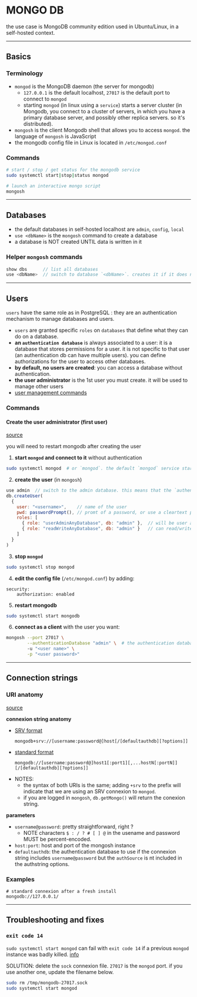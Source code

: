 # MONGO DB

the use case is MongoDB community edition used in Ubuntu/Linux, in a self-hosted context.

---

## Basics

### Terminology 

- `mongod` is the MongoDB daemon (the server for mongodb)
    - `127.0.0.1` is the default localhost, `27017` is the default port to connect to `mongod`
    - starting `mongod` (in linux using a `service`) starts a server cluster (in Mongodb, you connect to a cluster of servers, in which you have a primary database server, and possibly other replica servers. so it's distributed).
- `mongosh` is the client Mongodb shell that allows you to access `mongod`. the language of `mongosh` is JavaScript
- the mongodb config file in Linux is located in `/etc/mongod.conf`

### Commands

```bash
# start / stop / get status for the mongodb service
sudo systemctl start|stop|status mongod

# launch an interactive mongo script
mongosh
```

---

## Databases

- the default databases in self-hosted localhost are `admin`, `config`, `local`
- `use <dbName>` is the `mongosh` command to create a database
- a database is NOT created UNTIL data is written in it

### Helper `mongosh` commands 

```js
show dbs      // list all databases
use <dbName>  // switch to database `<dbName>`. creates it if it does not exist
```

---

## Users

`users` have the same role as in PostgreSQL : they are an authentication mechanism to manage databases and users. 
- `users` are granted specific `roles` on `databases` that define what they can do on a database.
- **an `authentication database`** is always associated to a user: it is a database that stores permissions for a user. it is not specific to that user (an authentication db can have multiple users). you can define authorizations for the user to access other databases.
- **by default, no users are created**: you can access a database without authentication.
- **the user administrator** is the 1st user you must create. it will be used to manage other users
- [user management commands](https://www.mongodb.com/docs/manual/reference/command/#std-label-user-management-commands)

### Commands 

#### Create the user administrator (first user)

[source](https://www.mongodb.com/docs/manual/tutorial/configure-scram-client-authentication/)

you will need to restart mongodb after creating the user

1. **start `mongod` and connect to it** without authentication

```bash
sudo systemctl mongod  # or `mongod`. the default `mongod` service starts without authentication
```

2. **create the user** (in `mongosh`)

```js
use admin  // switch to the admin database. this means that the `authenticationDatabase` for the new user will be `admin`
db.createUser(
  {
    user: "<username>",    // name of the user
    pwd: passwordPrompt(), // promt of a password, or use a cleartext password
    roles: [
      { role: "userAdminAnyDatabase", db: "admin" },  // will be user admin on all dbs
      { role: "readWriteAnyDatabase", db: "admin" }   // can read/write on all dbs
    ]
  }
)
```

3. **stop `mongod`**

```bash
sudo systemctl stop mongod
```

4. **edit the config file** (`/etc/mongod.conf`) by adding:

```
security:
    authorization: enabled
```

5. **restart mongodb**

```bash
sudo systemctl start mongodb
```

6. **connect as a client** with the user you want:

```bash
mongosh --port 27017 \
        --authenticationDatabase "admin" \  # the authentication database where user was creatd. here`admin`, see `use admin` above
        -u "<user name>" \
        -p "<user password>"
```

---

## Connection strings

### URI anatomy 

[source](https://www.mongodb.com/docs/manual/reference/connection-string/#find-your-self-hosted-deployment-s-connection-string)

**connexion string anatomy**
- [SRV format](https://www.mongodb.com/docs/manual/reference/connection-string/#std-label-connections-dns-seedlist)
    ```
    mongodb+srv://[username:password@]host[/[defaultauthdb][?options]]
    ```
- [standard format](https://www.mongodb.com/docs/manual/reference/connection-string/#find-your-self-hosted-deployment-s-connection-string)
    ```
    mongodb://[username:password@]host1[:port1][,...hostN[:portN]][/[defaultauthdb][?options]]
    ```
- NOTES:
    - the syntax of both URIs is the same; adding `+srv` to the prefix will indicate that we are using an SRV connexion to `mongod`.
    - if you are logged in `mongosh`, `db.getMongo()` will return the conexion string.

**parameters**
- `username@password`: pretty straightforward, right ?
    - NOTE characters `$ : / ? # [ ] @` in the usename and password MUST be percent-encoded.
- `host:port`: host and port of the mongosh instance
- `defaultauthdb`: the authentication database to use if the connexion string includes `username@password` but the `authSource` is nt included in the authstring options.

### Examples

```
# standard connexion after a fresh install
mongodb://127.0.0.1/
```

--- 

## Troubleshooting and fixes

### `exit code 14`

`sudo systemctl start mongod` can fail with `exit code 14` if a previous `mongod` instance was badly killed. [info](https://stackoverflow.com/a/53494635)

SOLUTION: delete the `sock` connexion file. `27017` is the `mongod` port. if you use another one, update the filename below.

```bash
sudo rm /tmp/mongodb-27017.sock
sudo systemctl start mongod
```

